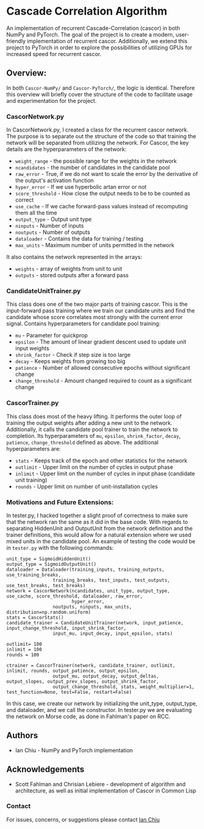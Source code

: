 # Cascade Correlation Algorithm

An implementation of recurrent Cascade-Correlation (cascor) in both NumPy and PyTorch. The goal of the project is to create a modern, user-friendly implementation of recurrent cascor. Additionally, we extend this project to PyTorch in order to explore the possibilities of utilizing GPUs for increased speed for recurrent cascor.

## Overview:
In both `Cascor-NumPy/` and `Cascor-PyTorch/`, the logic is identical. Therefore this overview will briefly cover the structure of the code to facilitate usage and experimentation for the project. 

### CascorNetwork.py
In CascorNetwork.py, I created a class for the recurrent cascor network. The purpose is to separate out the structure of the code so that training the network will be separated from utilizing the network. For Cascor, the key details are the hyperparameters of the network:
* `weight_range` - the possible range for the weights in the network
* `ncandidates` - the number of candidates in the candidate pool
* `raw_error` - True, if we do not want to scale the error by the derivative of the output's activation function
* `hyper_error` - If we use hyperbolic artan error or not
* `score_threshold` - How close the output needs to be to be counted as correct
* `use_cache` - If we cache forward-pass values instead of recomputing them all the time
* `output_type` - Output unit type
* `ninputs` - Number of inputs
* `noutputs` - Number of outputs
* `dataloader` - Contains the data for training / testing
* `max_units` - Maximum number of units permitted in the network

It also contains the network represented in the arrays:
* `weights` - array of weights from unit to unit
* `outputs` - stored outputs after a forward pass

### CandidateUnitTrainer.py
This class does one of the two major parts of training cascor. This is the input-forward pass training where we train our candidate units and find the candidate whose score correlates most strongly with the current error signal. Contains hyperparameters for candidate pool training:
* `mu` - Parameter for quickprop
* `epsilon` - The amount of linear gradient descent used to update unit input weights
* `shrink_factor` - Check if step size is too large
* `decay` - Keeps weights from growing too big
* `patience` - Number of allowed consecutive epochs without significant change
* `change_threshold` - Amount changed required to count as a significant change

### CascorTrainer.py
This class does most of the heavy lifting. It performs the outer loop of training the output weights after adding a new unit to the network. Additionally, it calls the candidate pool trainer to train the network to completion. Its hyperparameters of `mu`, `epsilon`, `shrink_factor`, `decay`, `patience`, `change_threshold` defined as above. The additional hyperparameters are:
* `stats` - Keeps track of the epoch and other statistics for the network
* `outlimit` - Upper limit on the number of cycles in output phase
* `inlimit` - Upper limit on the number of cycles in input phase (candidate unit training)
* `rounds` - Upper limit on number of unit-installation cycles


### Motivations and Future Extensions:
In tester.py, I hacked together a slight proof of correctness to make sure that the network ran the same as it did in the base code. With regards to separating HiddenUnit and OutputUnit from the network definition and the trainer definitions, this would allow for a natural extension where we used mixed units in the candidate pool. An example of testing the code would be in `tester.py` with the following commands:
```
unit_type = SigmoidHiddenUnit()
output_type = SigmoidOutputUnit()
dataloader = Dataloader(training_inputs, training_outputs, use_training_breaks,
                 training_breaks, test_inputs, test_outputs, use_test_breaks, test_breaks)
network = CascorNetwork(ncandidates, unit_type, output_type, use_cache, score_threshold, dataloader, raw_error,
                        hyper_error,
                 noutputs, ninputs, max_units, distribution=np.random.uniform)
stats = CascorStats()
candidate_trainer = CandidateUnitTrainer(network, input_patience, input_change_threshold, input_shrink_factor,
                 input_mu, input_decay, input_epsilon, stats)

outlimit= 100
inlimit = 100
rounds = 100

ctrainer = CascorTrainer(network, candidate_trainer, outlimit, inlimit, rounds, output_patience, output_epsilon,
                 output_mu, output_decay, output_deltas, output_slopes, output_prev_slopes, output_shrink_factor,
                 output_change_threshold, stats, weight_multiplier=1, test_function=None, test=False, restart=False)
``` 

In this case, we create our network by initializing the unit_type, output_type, and dataloader, and we call the constructor. In tester.py we are evaluating the network on Morse code, as done in Fahlman's paper on RCC.


## Authors
* Ian Chiu - NumPy and PyTorch implementation 

## Acknowledgements
* Scott Fahlman and Chrisian Lebiere - development of algorithm and architecture, as well as initial implementation of Cascor in Common Lisp

### Contact
For issues, concerns, or suggestions please contact [Ian Chiu](mailto:ichiu@andrew.cmu.edu)

